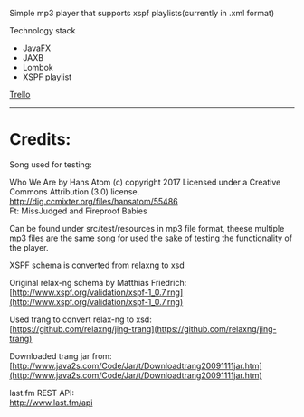 Simple mp3 player that supports xspf playlists(currently in .xml format)

Technology stack
 - JavaFX
 - JAXB
 - Lombok
 - XSPF playlist

[Trello](https://trello.com/b/BuztadAe)

---
# Credits:   #

Song used for testing:

Who We Are by Hans Atom (c) copyright 2017 Licensed under a Creative Commons Attribution (3.0) license. http://dig.ccmixter.org/files/hansatom/55486  
Ft: MissJudged and Fireproof Babies

Can be found under src/test/resources in mp3 file format, theese multiple mp3 files are the same song for used the sake of testing the functionality of the player.

XSPF schema is converted from relaxng to xsd  

Original relax-ng schema by Matthias Friedrich:
[http://www.xspf.org/validation/xspf-1_0.7.rng](http://www.xspf.org/validation/xspf-1_0.7.rng)

Used trang to convert relax-ng to xsd:  
[https://github.com/relaxng/jing-trang](https://github.com/relaxng/jing-trang)  

Downloaded trang jar from:  
[http://www.java2s.com/Code/Jar/t/Downloadtrang20091111jar.htm](http://www.java2s.com/Code/Jar/t/Downloadtrang20091111jar.htm)  

last.fm REST API:  
http://www.last.fm/api